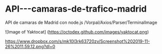 # API---camaras-de-trafico-madrid
API de camaras de Madrid con node.js /Vorpal/Axios/Parser/TerminalImage



![Image of Yaktocat]
(https://octodex.github.com/images/yaktocat.png)

https://www.dropbox.com/s/mk10l3rk63720zv/Screenshot%202019-11-26%2011.59.12.png?dl=0
